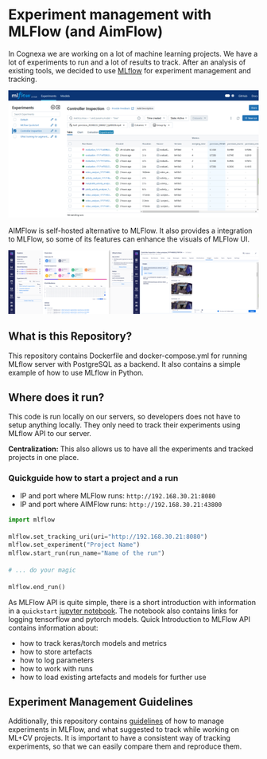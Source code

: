 # Experiment management with MLFlow (and AimFlow)

In Cognexa we are working on a lot of machine learning projects. We have a lot of experiments to run and a lot of results to track. After an analysis of existing tools, we decided to use [MLflow](https://mlflow.org/) for experiment management and tracking.

![](./docs/mlflow-ui.png)

AIMFlow is self-hosted alternative to MLFlow. It also provides a integration to MLFlow, so some of its features can enhance the visuals of MLFlow UI.

![](./docs/aimflow-ui1.png)

## What is this Repository?

This repository contains Dockerfile and docker-compose.yml for running MLflow server with PostgreSQL as a backend. It also contains a simple example of how to use MLflow in Python.

## Where does it run?

This code is run locally on our servers, so developers does not have to setup anything locally. They only need to track their experiments using MLflow API to our server.

**Centralization:** This also allows us to have all the experiments and tracked projects in one place.

### Quickguide how to start a project and a run

- IP and port where MLFlow runs: `http://192.168.30.21:8080`
- IP and port where AIMFlow runs: `http://192.168.30.21:43800`

``` python
import mlflow

mlflow.set_tracking_uri(uri="http://192.168.30.21:8080")
mlflow.set_experiment("Project Name")
mlflow.start_run(run_name="Name of the run")

# ... do your magic

mlflow.end_run()
```

As MLFlow API is quite simple, there is a short introduction with information in a `quickstart` [jupyter notebook](./example.ipynb). The notebook also contains links for logging tensorflow and pytorch models. Quick Introduction to MLFlow API contains information about:

- how to track keras/torch models and metrics
- how to store artefacts
- how to log parameters
- how to work with runs
- how to load existing artefacts and models for further use

## Experiment Management Guidelines

Additionally, this repository contains [guidelines](./GUIDELINES.md) of how to manage experiments in MLFlow, and what suggested to track while working on ML+CV projects. It is important to have a consistent way of tracking experiments, so that we can easily compare them and reproduce them.
